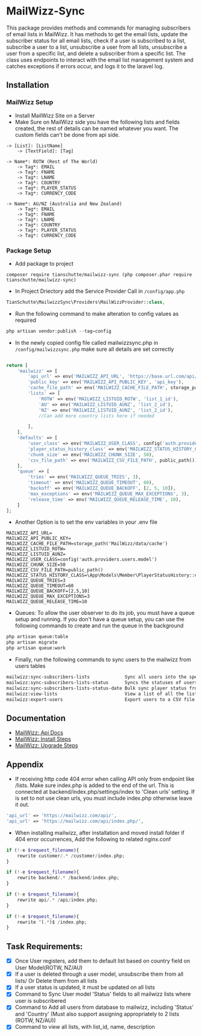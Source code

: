# MailWizz-Sync

This package provides methods and commands for managing subscribers of email lists in MailWizz. It has methods to get the email lists, update the subscriber status for all email lists, check if a user is subscribed to a list, subscribe a user to a list, unsubscribe a user from all lists, unsubscribe a user from a specific list, and delete a subscriber from a specific list. The class uses endpoints to interact with the email list management system and catches exceptions if errors occur, and logs it to the laravel log.

## Installation

### MailWizz Setup
- Install MailWizz Site on a Server
- Make Sure on MailWizz side you have the following lists and fields created, the rest of details can be named whatever you want. The custom fields can't be done from api side.
```
-> [List]: [ListName]
    -> [TextField]: [Tag]

-> Name*: ROTW (Rest of The World)
    -> Tag*: EMAIL
    -> Tag*: FNAME
    -> Tag*: LNAME
    -> Tag*: COUNTRY
    -> Tag*: PLAYER_STATUS
    -> Tag*: CURRENCY_CODE
    
-> Name*: AU/NZ (Australia and New Zealand)
    -> Tag*: EMAIL
    -> Tag*: FNAME
    -> Tag*: LNAME
    -> Tag*: COUNTRY
    -> Tag*: PLAYER_STATUS
    -> Tag*: CURRENCY_CODE
```

### Package Setup
- Add package to project

```composer
composer require tianschutte/mailwizz-sync (php composer.phar require tianschutte/mailwizz-sync)
```

- In Project Driectory add the Service Provider Call in `/config/app.php`
```php
TianSchutte\MailwizzSync\Providers\MailWizzProvider::class,
```

- Run the following command to make alteration to config values as required

```php
php artisan vendor:publish --tag=config
```

- In the newly copied config file called mailwizzsync.php in `/config/mailwizzsync.php` make sure all details are set correctly
```php

return [
    'mailwizz' => [
        'api_url' => env('MAILWIZZ_API_URL', 'https://base.url.com/api/index.php/'),
        'public_key' => env('MAILWIZZ_API_PUBLIC_KEY', 'api_key'),
        'cache_file_path' => env('MAILWIZZ_CACHE_FILE_PATH', storage_path('MailWizz/data/cache')),
        'lists' => [
            'ROTW' => env('MAILWIZZ_LISTUID_ROTW', 'list_1_id'),
            'AU' => env('MAILWIZZ_LISTUID_AUNZ', 'list_2_id'),
            'NZ' => env('MAILWIZZ_LISTUID_AUNZ', 'list_2_id'),
            //Can add more country lists here if needed

        ],
    ],
    'defaults' => [
        'user_class' => env('MAILWIZZ_USER_CLASS', config('auth.providers.users.model')), //add your user model path here
        'player_status_history_class' => env('MAILWIZZ_STATUS_HISTORY_CLASS', \App\Models\Member\PlayerStatusHistory::class),
        'chunk_size' => env('MAILWIZZ_CHUNK_SIZE', 50),
        'csv_file_path' => env('MAILWIZZ_CSV_FILE_PATH', public_path()),
    ],
    'queue' => [
        'tries' => env('MAILWIZZ_QUEUE_TRIES', 3),
        'timeout' => env('MAILWIZZ_QUEUE_TIMEOUT', 60),
        'backoff' => env('MAILWIZZ_QUEUE_BACKOFF', [2, 5, 10]),
        'max_exceptions' => env('MAILWIZZ_QUEUE_MAX_EXCEPTIONS', 3),
        'release_time' => env('MAILWIZZ_QUEUE_RELEASE_TIME', 10),
    ]
];
```
- Another Option is to set the env variables in your .env file
```dotenv
MAILWIZZ_API_URL=
MAILWIZZ_API_PUBLIC_KEY=
MAILWIZZ_CACHE_FILE_PATH=storage_path('MailWizz/data/cache')
MAILWIZZ_LISTUID_ROTW=
MAILWIZZ_LISTUID_AUNZ=
MAILWIZZ_USER_CLASS=config('auth.providers.users.model')
MAILWIZZ_CHUNK_SIZE=50
MAILWIZZ_CSV_FILE_PATH=public_path()
MAILWIZZ_STATUS_HISTORY_CLASS=\App\Models\Member\PlayerStatusHistory::class
MAILWIZZ_QUEUE_TRIES=3
MAILWIZZ_QUEUE_TIMEOUT=60
MAILWIZZ_QUEUE_BACKOFF=[2,5,10]
MAILWIZZ_QUEUE_MAX_EXCEPTIONS=3
MAILWIZZ_QUEUE_RELEASE_TIME=10
```
- Queues: To allow the user observer to do its job, you must have a queue setup and running. If you don't have a queue setup, you can use the following commands to create and run the queue in the background
```bash
php artisan queue:table
php artisan migrate
php artisan queue:work 
```
- Finally, run the following commands to sync users to the mailwizz from users tables
```bash
mailwizz:sync-subscribers-lists             Sync all users into the specified mailwizz list subscribers                                                  
mailwizz:sync-subscribers-lists-status      Syncs the statuses of users on the app with the statuses of the users on all mailwizz lists                  
mailwizz:sync-subscribers-lists-status-date Bulk sync player status from a given date.  Add the date as an argument, as YYYY-MM-DD.  
mailwizz:view-lists                         View a list of all the lists on the mailwizz server                                                          
mailwizz:export-users                       Export users to a CSV file. add --countries boolean to only export users from countries specified in config  
```


## Documentation

- [MailWizz: Api Docs](https://api-docs.mailwizz.com/)
- [MailWizz: Install Steps](https://www.mailwizz.com/kb/install-steps/)
- [MailWizz: Upgrade Steps](https://www.mailwizz.com/kb/upgrade-steps/)

## Appendix

- If receiving http code 404 error when calling API only from endpoint like /lists. Make sure index.php is added to the end of the url. This is connected at backend/index.php/settings/index to 'Clean urls' setting. If is set to not use clean urls, you must include index.php otherwise leave it out.

```php
'api_url' => 'https://mailwizz.com/api/',
'api_url' => 'https://mailwizz.com/api/index.php/',
```

- When installing mailwizz, after installation and moved install folder if 404 error occurrences, Add the following to related nginx.conf

```php
if (!-e $request_filename){
    rewrite customer/.* /customer/index.php;
}

if (!-e $request_filename){
    rewrite backend/.* /backend/index.php;
}

if (!-e $request_filename){
    rewrite api/.* /api/index.php;
}

if (!-e $request_filename){
    rewrite ^(.*)$ /index.php;
}
```

## Task Requirements:

- [x] Once User registers, add them to default list based on country field on User Model(ROTW, NZ/AU)
- [x] If a user is deleted through a user model, unsubscribe them from all lists/ Or Delete them from all lists
- [x] If a user status is updated, it must be updated on all lists
- [x] Command to Sync User model 'Status' fields to all mailwizz lists where user is subscribered
- [x] Command to Add all users from database to mailwizz, including 'Status' and 'Country' (Must also support assigning
  appropriately to 2 lists (ROTW, NZ/AU))
- [x] Command to view all lists, with list_id, name, description
